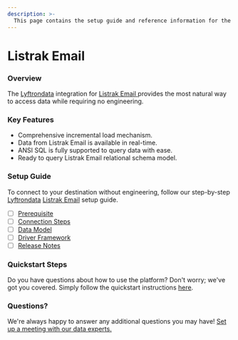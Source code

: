 ```yaml
---
description: >-
  This page contains the setup guide and reference information for the Listrak Email source connector.
---
```


# Listrak Email

### Overview

The [Lyftrondata](https://www.lyftrondata.com/) integration for [Listrak Email](https://www.lyftrondata.com/integration/listrak-email/)[ ](https://www.lyftrondata.com/integration/listrak-email/)provides the most natural way to access data while requiring no engineering.

### Key Features

* Comprehensive incremental load mechanism.
* Data from Listrak Email is available in real-time.&#x20;
* ANSI SQL is fully supported to query data with ease.
* Ready to query Listrak Email relational schema model.

### Setup Guide

To connect to your destination without engineering, follow our step-by-step [Lyftrondata](https://www.lyftrondata.com/)  [Listrak Email](https://www.lyftrondata.com/integration/listrak-email/) setup guide.

* [ ] [Prerequisite](../../marketing-analytics/listrak-email/prerequisite.md)
* [ ] [Connection Steps](../../marketing-analytics/listrak-email/connection-steps.md)
* [ ] [Data Model](../../marketing-analytics/listrak-email/data-model/)
* [ ] [Driver Framework](../../marketing-analytics/listrak-email/driver-framework/)
* [ ] [Release Notes](../../marketing-analytics/listrak-email/release-notes.md)

### Quickstart Steps

Do you have questions about how to use the platform? Don't worry; we've got you covered. Simply follow the quickstart instructions [here](../../../quickstart-steps.md).

### Questions? <a href="#questions" id="questions"></a>

We're always happy to answer any additional questions you may have! [Set up a meeting with our data experts.](https://www.lyftrondata.com/book-a-meeting/)

